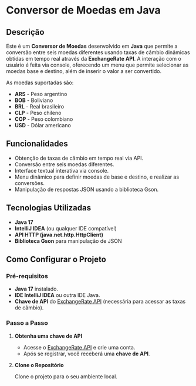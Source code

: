 # Conversor de Moedas em Java

## Descrição

Este é um **Conversor de Moedas** desenvolvido em **Java** que permite a conversão entre seis moedas diferentes usando taxas de câmbio dinâmicas obtidas em tempo real através da **ExchangeRate API**. A interação com o usuário é feita via console, oferecendo um menu que permite selecionar as moedas base e destino, além de inserir o valor a ser convertido.

As moedas suportadas são:
- **ARS** - Peso argentino
- **BOB** - Boliviano
- **BRL** - Real brasileiro
- **CLP** - Peso chileno
- **COP** - Peso colombiano
- **USD** - Dólar americano

## Funcionalidades
- Obtenção de taxas de câmbio em tempo real via API.
- Conversão entre seis moedas diferentes.
- Interface textual interativa via console.
- Menu dinâmico para definir moedas de base e destino, e realizar as conversões.
- Manipulação de respostas JSON usando a biblioteca Gson.

## Tecnologias Utilizadas

- **Java 17**
- **IntelliJ IDEA** (ou qualquer IDE compatível)
- **API HTTP (java.net.http.HttpClient)**
- **Biblioteca Gson** para manipulação de JSON

## Como Configurar o Projeto

### Pré-requisitos

- **Java 17** instalado.
- **IDE IntelliJ IDEA** ou outra IDE Java.
- **Chave de API** do [ExchangeRate API](https://www.exchangerate-api.com/) (necessária para acessar as taxas de câmbio).

### Passo a Passo

1. **Obtenha uma chave de API**
   - Acesse o [ExchangeRate API](https://www.exchangerate-api.com/) e crie uma conta.
   - Após se registrar, você receberá uma **chave de API**.

2. **Clone o Repositório**

   Clone o projeto para o seu ambiente local.

